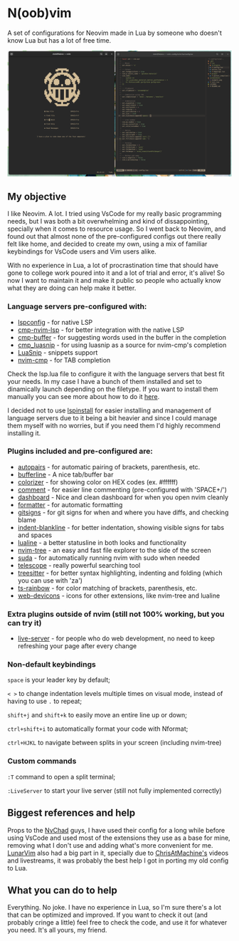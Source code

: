 # N(oob)vim
A set of configurations for Neovim made in Lua by someone who doesn't know Lua but has a lot of free time.

![How it looks](screenshots/example.png)

## My objective
I like Neovim. A lot. I tried using VsCode for my really basic programming needs, but I was both a bit overwhelming and kind of dissappointing, specially when it comes to resource usage. So I went back to Neovim, and found out that almost none of the pre-configured configs out there really felt like home, and decided to create my own, using a mix of familiar keybindings for VsCode users and Vim users alike.

With no experience in Lua, a lot of procrastination time that should have gone to college work poured into it and a lot of trial and error, it's alive! So now I want to maintain it and make it public so people who actually know what they are doing can help make it better.

### Language servers pre-configured with:
  - [lspconfig](https://github.com/neovim/nvim-lspconfig) - for native LSP
  - [cmp-nvim-lsp](https://github.com/hrsh7th/cmp-nvim-lsp) - for better integration with the native LSP
  - [cmp-buffer](https://github.com/hrsh7th/cmp-buffer) - for suggesting words used in the buffer in the completion
  - [cmp_luasnip](https://github.com/saadparwaiz1/cmp_luasnip) - for using luasnip as a source for nvim-cmp's completion
  - [LuaSnip](https://github.com/L3MON4D3/LuaSnip) - snippets support
  - [nvim-cmp](https://github.com/hrsh7th/nvim-cmp) - for TAB completion

Check the lsp.lua file to configure it with the language servers that best fit your needs. In my case I have a bunch of them installed and set to dinamically launch depending on the filetype. If you want to install them manually you can see more about how to do it [here](https://github.com/neovim/nvim-lspconfig/blob/master/CONFIG.md).

I decided not to use [lspinstall](https://github.com/kabouzeid/nvim-lspinstall) for easier installing and management of language servers due to it being a bit heavier and since I could manage them myself with no worries, but if you need them I'd highly recommend installing it.

### Plugins included and pre-configured are:
  - [autopairs](https://github.com/windwp/nvim-autopairs) - for automatic pairing of brackets, parenthesis, etc.
  - [bufferline](https://github.com/akinsho/bufferline.nvim) - A nice tab/buffer bar
  - [colorizer](https://github.com/norcalli/nvim-colorizer.lua) - for showing color on HEX codes (ex. #ffffff)
  - [comment](https://github.com/terrortylor/nvim-comment) - for easier line commenting (pre-configured with 'SPACE+/')
  - [dashboard](https://github.com/glepnir/dashboard-nvim) - Nice and clean dashboard for when you open nvim cleanly
  - [formatter](https://github.com/mhartington/formatter.nvim) - for automatic formatting
  - [gitsigns](https://github.com/lewis6991/gitsigns.nvim) - for git signs for when and where you have diffs, and checking blame
  - [indent-blankline](https://github.com/lukas-reineke/indent-blankline.nvim) - for better indentation, showing visible signs for tabs and spaces
  - [lualine](https://github.com/hoob3rt/lualine.nvim) - a better statusline in both looks and functionality
  - [nvim-tree](https://github.com/kyazdani42/nvim-tree.lua) - an easy and fast file explorer to the side of the screen
  - [suda](https://github.com/lambdalisue/suda.vim) - for automatically running nvim with sudo when needed
  - [telescope](https://github.com/nvim-telescope/telescope.nvim) - really powerful searching tool
  - [treesitter](https://github.com/nvim-treesitter/nvim-treesitter) - for better syntax highlighting, indenting and folding (which you can use with 'za')
  - [ts-rainbow](https://github.com/p00f/nvim-ts-rainbow) - for color matching of brackets, parenthesis, etc.
  - [web-devicons](https://github.com/kyazdani42/nvim-web-devicons) - icons for other extensions, like nvim-tree and lualine 

### Extra plugins outside of nvim (still not 100% working, but you can try it)
  - [live-server](https://www.npmjs.com/package/live-server) - for people who do web development, no need to keep refreshing your page after every change

### Non-default keybindings
`space` is your leader key by default;

`< >` to change indentation levels multiple times on visual mode, instead of having to use `.` to repeat;

`shift+j` and `shift+k` to easily move an entire line up or down;

`ctrl+shift+i` to automatically format your code with Nformat;

`ctrl+HJKL` to navigate between splits in your screen (including nvim-tree)

### Custom commands
`:T` command to open a split terminal;

`:LiveServer` to start your live server (still not fully implemented correctly)

## Biggest references and help
Props to the [NvChad](https://github.com/NvChad/NvChad/) guys, I have used their config for a long while before using VsCode and used most of the extensions they use as a base for mine, removing what I don't use and adding what's more convenient for me. [LunarVim](https://github.com/LunarVim/LunarVim) also had a big part in it, specially due to [ChrisAtMachine's](https://www.youtube.com/channel/UCS97tchJDq17Qms3cux8wcA) videos and livestreams, it was probably the best help I got in porting my old config to Lua.

## What you can do to help
Everything. No joke. I have no experience in Lua, so I'm sure there's a lot that can be optimized and improved. If you want to check it out (and probably cringe a little) feel free to check the code, and use it for whatever you need. It's  all yours, my friend.
